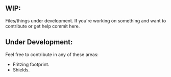 WIP:
-------------------
Files/things under development.
If you're working on something and want to contribute or get help commit here.

Under Development:
-------------------
Feel free to contribute in any of these areas:
 - Fritzing footprint.
 - Shields.
